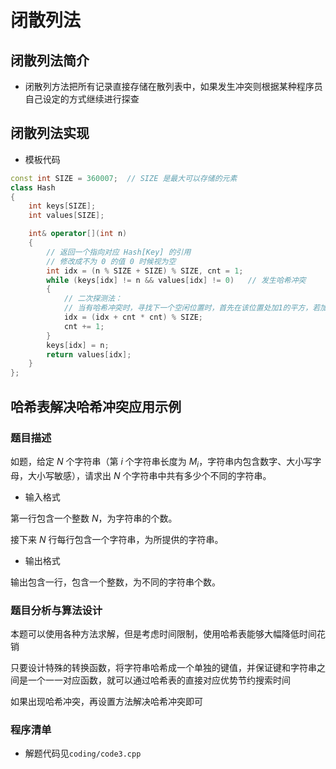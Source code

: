# 闭散列法

## 闭散列法简介

- 闭散列方法把所有记录直接存储在散列表中，如果发生冲突则根据某种程序员自己设定的方式继续进行探查

## 闭散列法实现

- 模板代码
```C++
const int SIZE = 360007;  // SIZE 是最大可以存储的元素
class Hash 
{
    int keys[SIZE];
    int values[SIZE];

    int& operator[](int n) 
    {
        // 返回一个指向对应 Hash[Key] 的引用
        // 修改成不为 0 的值 0 时候视为空
        int idx = (n % SIZE + SIZE) % SIZE, cnt = 1;
        while (keys[idx] != n && values[idx] != 0)   // 发生哈希冲突
        {
            // 二次探测法：
            // 当有哈希冲突时，寻找下一个空闲位置时，首先在该位置处加1的平方，若加1的平方的位置处依然有元素，那就加2的平方，知道找到一个空闲的位置为止
            idx = (idx + cnt * cnt) % SIZE;
            cnt += 1;
        }
        keys[idx] = n;
        return values[idx];
    }
};
```

## 哈希表解决哈希冲突应用示例

### 题目描述

如题，给定 $N$ 个字符串（第 $i$ 个字符串长度为 $M_i$，字符串内包含数字、大小写字母，大小写敏感），请求出 $N$ 个字符串中共有多少个不同的字符串。

- 输入格式

第一行包含一个整数 $N$，为字符串的个数。

接下来 $N$ 行每行包含一个字符串，为所提供的字符串。

- 输出格式

输出包含一行，包含一个整数，为不同的字符串个数。

### 题目分析与算法设计

本题可以使用各种方法求解，但是考虑时间限制，使用哈希表能够大幅降低时间花销

只要设计特殊的转换函数，将字符串哈希成一个单独的键值，并保证键和字符串之间是一个一一对应函数，就可以通过哈希表的直接对应优势节约搜索时间

如果出现哈希冲突，再设置方法解决哈希冲突即可

### 程序清单

- 解题代码见`coding/code3.cpp`

